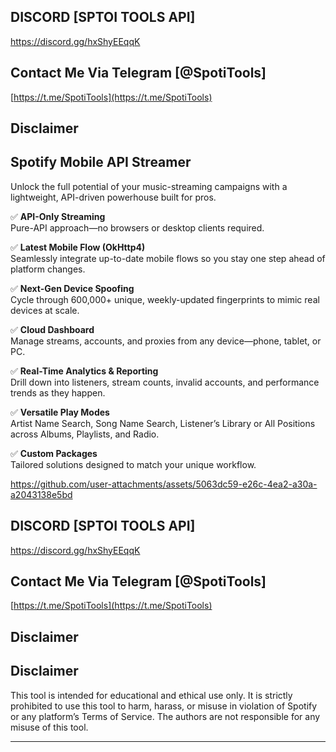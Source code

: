 ## DISCORD [SPTOI TOOLS API]

https://discord.gg/hxShyEEqqK

## Contact Me Via Telegram [@SpotiTools]

[https://t.me/SpotiTools](https://t.me/SpotiTools)

## Disclaimer

## Spotify Mobile API Streamer
Unlock the full potential of your music-streaming campaigns with a lightweight, API-driven powerhouse built for pros.

✅  **API-Only Streaming**  
  Pure-API approach—no browsers or desktop clients required.

✅  **Latest Mobile Flow (OkHttp4)**  
  Seamlessly integrate up-to-date mobile flows so you stay one step ahead of platform changes.

✅  **Next-Gen Device Spoofing**  
  Cycle through 600,000+ unique, weekly-updated fingerprints to mimic real devices at scale.

✅  **Cloud Dashboard**  
  Manage streams, accounts, and proxies from any device—phone, tablet, or PC.

✅  **Real-Time Analytics & Reporting**  
  Drill down into listeners, stream counts, invalid accounts, and performance trends as they happen.

✅  **Versatile Play Modes**  
  Artist Name Search, Song Name Search, Listener’s Library or All Positions across Albums, Playlists, and Radio.

✅  **Custom Packages**  
  Tailored solutions designed to match your unique workflow.

https://github.com/user-attachments/assets/5063dc59-e26c-4ea2-a30a-a2043138e5bd

## DISCORD [SPTOI TOOLS API]

https://discord.gg/hxShyEEqqK

## Contact Me Via Telegram [@SpotiTools]

[https://t.me/SpotiTools](https://t.me/SpotiTools)

## Disclaimer

## Disclaimer

This tool is intended for educational and ethical use only. It is strictly prohibited to use this tool to harm, harass, or misuse in violation of Spotify or any platform’s Terms of Service. The authors are not responsible for any misuse of this tool.

---

